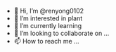 - 👋 Hi, I’m @renyong0102
- 👀 I’m interested in plant
- 🌱 I’m currently learning 
- 💞️ I’m looking to collaborate on ...
- 📫 How to reach me ...

<!---
renyong0102/renyong0102 is a ✨ special ✨ repository because its `README.md` (this file) appears on your GitHub profile.
You can click the Preview link to take a look at your changes.
--->
